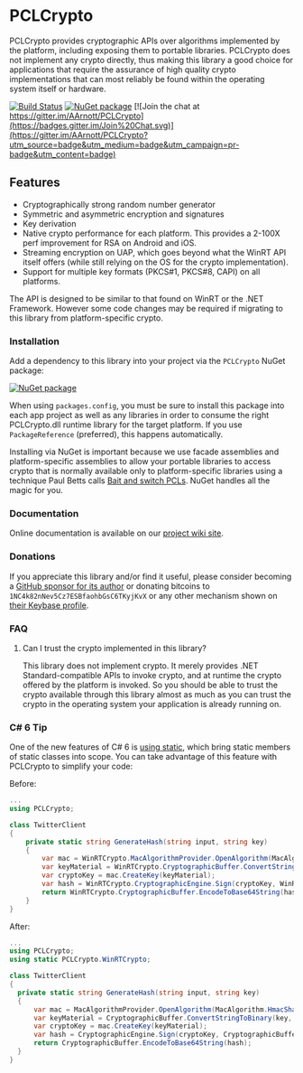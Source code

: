 # PCLCrypto

PCLCrypto provides cryptographic APIs over algorithms implemented by the platform, including exposing them to portable libraries.
PCLCrypto does not implement any crypto directly, thus making this library a good choice for applications that require the assurance of high quality crypto implementations that can most reliably be found within the operating system itself or hardware.

[![Build Status](https://dev.azure.com/andrewarnott/OSS/_apis/build/status/PCLCrypto?branchName=main)](https://dev.azure.com/andrewarnott/OSS/_build/latest?definitionId=45&branchName=main)
[![NuGet package](https://buildstats.info/nuget/PCLCrypto?includePreReleases=true)](https://nuget.org/packages/PCLCrypto)
[![Join the chat at https://gitter.im/AArnott/PCLCrypto](https://badges.gitter.im/Join%20Chat.svg)](https://gitter.im/AArnott/PCLCrypto?utm_source=badge&utm_medium=badge&utm_campaign=pr-badge&utm_content=badge)

## Features

* Cryptographically strong random number generator
* Symmetric and asymmetric encryption and signatures
* Key derivation
* Native crypto performance for each platform. This provides a 2-100X perf improvement for RSA on Android and iOS.
* Streaming encryption on UAP, which goes beyond what the WinRT API itself offers (while still relying on the OS for the crypto implementation).
* Support for multiple key formats (PKCS#1, PKCS#8, CAPI) on all platforms.

The API is designed to be similar to that found on WinRT or the .NET Framework. However some code changes may be required if migrating to this library from platform-specific crypto.

### Installation

Add a dependency to this library into your project via the `PCLCrypto` NuGet package:

[![NuGet package](https://buildstats.info/nuget/PCLCrypto?includePreReleases=true)](https://nuget.org/packages/PCLCrypto)

When using `packages.config`, you must be sure to install this package into each app project as well as any libraries in order to consume the right PCLCrypto.dll runtime library for the target platform.
If you use `PackageReference` (preferred), this happens automatically.

Installing via NuGet is important because we use facade assemblies and platform-specific assemblies to allow your portable libraries to access crypto that is normally available only to platform-specific libraries using a technique Paul Betts calls [Bait and switch PCLs][BaitAndSwitch]. NuGet handles all the magic for you.

### Documentation

Online documentation is available on our [project wiki site][Wiki].

### Donations

If you appreciate this library and/or find it useful, please consider becoming a [GitHub sponsor for its author](https://github.com/sponsors/AArnott)
or donating bitcoins to `1NC4k82nNev5Cz7ESBfaohbGsC6TKyjKvX` or any other mechanism shown on [their Keybase profile][Keybase].

### FAQ

1. Can I trust the crypto implemented in this library?

   This library does not implement crypto. It merely provides .NET Standard-compatible APIs to invoke crypto, and at runtime the crypto offered by the platform is invoked. So you should be able to trust the crypto available through this library almost as much as you can trust the crypto in the operating system your application is already running on.

### C# 6 Tip

One of the new features of C# 6 is [using static][StaticUsing], which bring static members of static classes into scope. You can take advantage of this feature with PCLCrypto to simplify your code:

Before:

```csharp
...
using PCLCrypto;

class TwitterClient
{
    private static string GenerateHash(string input, string key)
    {
        var mac = WinRTCrypto.MacAlgorithmProvider.OpenAlgorithm(MacAlgorithm.HmacSha1);
        var keyMaterial = WinRTCrypto.CryptographicBuffer.ConvertStringToBinary(key, Encoding.UTF8);
        var cryptoKey = mac.CreateKey(keyMaterial);
        var hash = WinRTCrypto.CryptographicEngine.Sign(cryptoKey, WinRTCrypto.CryptographicBuffer.ConvertStringToBinary(input, Encoding.UTF8));
        return WinRTCrypto.CryptographicBuffer.EncodeToBase64String(hash);
    }
}
```

After:

```csharp
...
using PCLCrypto;
using static PCLCrypto.WinRTCrypto;

class TwitterClient
{
  private static string GenerateHash(string input, string key)
  {
      var mac = MacAlgorithmProvider.OpenAlgorithm(MacAlgorithm.HmacSha1);
      var keyMaterial = CryptographicBuffer.ConvertStringToBinary(key, Encoding.UTF8);
      var cryptoKey = mac.CreateKey(keyMaterial);
      var hash = CryptographicEngine.Sign(cryptoKey, CryptographicBuffer.ConvertStringToBinary(input, Encoding.UTF8));
      return CryptographicBuffer.EncodeToBase64String(hash);
  }
}
```

 [BaitAndSwitch]: http://log.paulbetts.org/the-bait-and-switch-pcl-trick/
 [Wiki]: https://github.com/aarnott/pclcrypto/wiki
 [StaticUsing]: http://intellitect.com/static-using-statement-in-c-6-0/
 [Keybase]: https://keybase.io/aarnott
